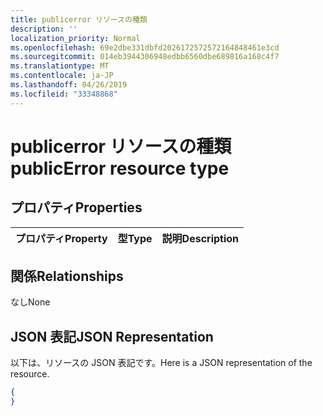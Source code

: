 ```yaml
---
title: publicerror リソースの種類
description: ''
localization_priority: Normal
ms.openlocfilehash: 69e2dbe331dbfd2026172572572164848461e3cd
ms.sourcegitcommit: 014eb3944306948edbb6560dbe689816a168c4f7
ms.translationtype: MT
ms.contentlocale: ja-JP
ms.lasthandoff: 04/26/2019
ms.locfileid: "33348868"
---
```

# <a name="publicerror-resource-type"></a><span data-ttu-id="065d9-102">publicerror リソースの種類</span><span class="sxs-lookup"><span data-stu-id="065d9-102">publicError resource type</span></span>

## <a name="properties"></a><span data-ttu-id="065d9-103">プロパティ</span><span class="sxs-lookup"><span data-stu-id="065d9-103">Properties</span></span>
|<span data-ttu-id="065d9-104">プロパティ</span><span class="sxs-lookup"><span data-stu-id="065d9-104">Property</span></span>|<span data-ttu-id="065d9-105">型</span><span class="sxs-lookup"><span data-stu-id="065d9-105">Type</span></span>|<span data-ttu-id="065d9-106">説明</span><span class="sxs-lookup"><span data-stu-id="065d9-106">Description</span></span>|
|:---|:---|:---|

## <a name="relationships"></a><span data-ttu-id="065d9-107">関係</span><span class="sxs-lookup"><span data-stu-id="065d9-107">Relationships</span></span>
<span data-ttu-id="065d9-108">なし</span><span class="sxs-lookup"><span data-stu-id="065d9-108">None</span></span>
## <a name="json-representation"></a><span data-ttu-id="065d9-109">JSON 表記</span><span class="sxs-lookup"><span data-stu-id="065d9-109">JSON Representation</span></span>
<span data-ttu-id="065d9-110">以下は、リソースの JSON 表記です。</span><span class="sxs-lookup"><span data-stu-id="065d9-110">Here is a JSON representation of the resource.</span></span>
<!--{
  "blockType": "resource",
  "@odata.type": "microsoft.graph.publicError"
}-->
``` json
{
}
```